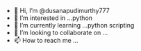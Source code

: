 - 👋 Hi, I’m @dusanapudimurthy777
- 👀 I’m interested in ...python 
- 🌱 I’m currently learning ...python scripting
- 💞️ I’m looking to collaborate on ...
- 📫 How to reach me ...

<!---
dusanapudimurthy777/dusanapudimurthy777 is a ✨ special ✨ repository because its `README.md` (this file) appears on your GitHub profile.
You can click the Preview link to take a look at your changes.
--->
